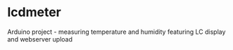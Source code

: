 # lcdmeter
Arduino project - measuring temperature and humidity featuring LC display and webserver upload
